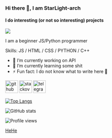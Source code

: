 ### Hi there 👋, I am StarLight-arch
#### I do interesting (or not so interesting) projects

<img src='https://play-lh.googleusercontent.com/PCpXdqvUWfCW1mXhH1Y_98yBpgsWxuTSTofy3NGMo9yBTATDyzVkqU580bfSln50bFU'>

I am a beginner JS/Python programmer

Skills: JS / HTML / CSS / PYTHON / C++

- 🔭 I’m currently working on API 
- 🌱 I’m currently learning some shit 
- ⚡ Fun fact: I do not know what to write here 🤔 


[<img src='https://cdn.jsdelivr.net/npm/simple-icons@3.0.1/icons/github.svg' alt='github' height='40'>](https://github.com/StarLight-arch)  [<img src='https://cdn.jsdelivr.net/npm/simple-icons@3.0.1/icons/stackoverflow.svg' alt='stackoverflow' height='40'>](https://ru.stackoverflow.com/users/495897/starlight-arch)  [<img src='https://cdn.jsdelivr.net/npm/simple-icons@3.0.1/icons/telegram.svg' alt='telegram' height='40'>](https://t.me/d00000rka)  

[![Top Langs](https://github-readme-stats.vercel.app/api/top-langs/?username=StarLight-arch)](https://github.com/anuraghazra/github-readme-stats)

![GitHub stats](https://github-readme-stats.vercel.app/api?username=StarLight-arch&show_icons=true)  

![Profile views](https://gpvc.arturio.dev/StarLight-arch)  

<a href='https://i.pinimg.com/originals/d9/31/60/d9316030d185e4a6d4a1843aa99eb964.jpg' height='240'>HeHe</a>

